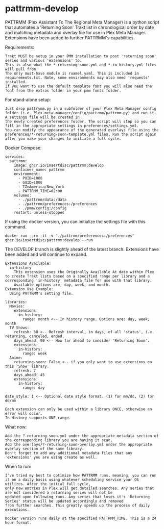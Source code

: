 # pattrmm-develop
PATTRMM (Plex Assistant To The Regional Meta Manager) is a python script that automates a 'Returning Soon' Trakt list in chronological order by date and matching metadata and overlay file for use in Plex Meta Manager.
Extensions have been added to further PATTRMM's capabilities.

Requirements:
    
    Trakt MUST be setup in your PMM installation to post 'returning soon' series and various 'extensions' to.
    This is also what the *-returning-soon.yml and *-in-history.yml files will pull from.
    The only must-have module is ruamel.yaml. This is included in requirements.txt. Note, some environments may also need 'requests' installed.
    If you want to use the default template font you will also need the font from the extras folder in your pmm fonts folder.

For stand-alone setup:
    
    Just drop pattrymm.py in a subfolder of your Plex Meta Manager config folder (i.e. Plex-meta-manager/config/pattrmm/pattrmm.py) and run it. A settings file will be created in
    the newly created preferences folder. The script will stop so you can fill in the appropriate settings in preferences/settings.yml.
    You can modify the appearance of the generated overlays file using the
    preferences/*-returning-soon-template.yml files. Run the script again after you make your changes to initiate a full cycle.

Docker Compose:
```
services:
  pattrmm:
    image: ghcr.io/insertdisc/pattrmm:develop
    container_name: pattrmm
    environment:
      - PUID=1000
      - GUID=1000
      - TZ=America/New_York
      - PATTRMM_TIME=02:00
    volumes:
      - ./pattrmm/data:/data
      - ./pattrmm/preferences:/preferences
      - ./pmm/config:/config
    restart: unless-stopped  
```
If using the docker version, you can initialize the settings file with this command.
```
docker run --rm -it -v "./pattrmm/preferences:/preferences" ghcr.io/insertdisc/pattrmm:develop --run
```
The DEVELOP branch is slightly ahead of the latest branch. Extensions have been added and will continue to expand.
```
Extensions Available:
  in-history
    This extension uses the Originally Available At date within Plex to create Trakt lists based on a specified range per library and a corresponding 'in-history' metadata file for use with that library.
    Available options are, day, week, and month.
Extension Use Example:
  Using PATTRMM's setting file.

libraries:
  Movies:
    extensions:
      in-history:
        range: month <-- In history range. Options are: day, week, month
  TV Shows:
    refresh: 30 <-- Refresh interval, in days, of all 'status', i.e. returning, canceled, ended.
    days_ahead: 90 <-- How far ahead to consider 'Returning Soon'.
    extensions:
      in-history:
        range: week
  Anime:
    returning-soon: False <-- if you only want to use extensions on this 'Show' library.
    refresh: 7
    days_ahead: 45
    extensions:
      in-history:
        range: day

date_style: 1 <-- Optional date style format. (1) for mm/dd, (2) for dd/mm
```

```
Each extension can only be used within a library ONCE, otherwise an error will occur.
In-History supports ONE range.
```
What now:

    Add the ?-returning-soon.yml under the appropriate metadata section of the corresponding library you are having it scan.
    Add the overlays/?-returning-soon-overlay.yml under the appropriate overlay section of the same library.
    Don't forget to add any additional metadata files that any 'extensions' you are using create as well.

When to run:
    
    I've tried my best to optimize how PATTRMM runs, meaning, you can run it on a daily basis using whatever scheduling service your OS utilizes. After the initial full cycle,
    only new entries in Plex will get detailed searches. Any series that are not considered a returning series will not be
    updated upon following runs. Any series that loses it's 'Returning Series' status will be updated accordingly and removed
    from further searches. This greatly speeds up the process of daily executions.

    Docker version runs daily at the specified PATTRMM_TIME. This is a 24 hour format.


